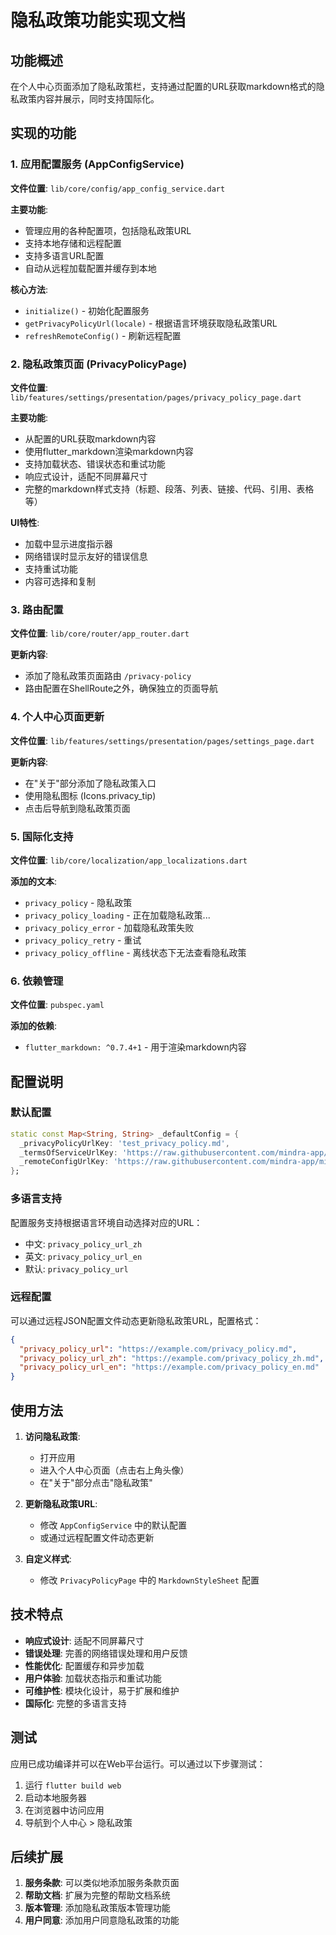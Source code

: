 # 隐私政策功能实现文档

## 功能概述

在个人中心页面添加了隐私政策栏，支持通过配置的URL获取markdown格式的隐私政策内容并展示，同时支持国际化。

## 实现的功能

### 1. 应用配置服务 (AppConfigService)

**文件位置**: `lib/core/config/app_config_service.dart`

**主要功能**:
- 管理应用的各种配置项，包括隐私政策URL
- 支持本地存储和远程配置
- 支持多语言URL配置
- 自动从远程加载配置并缓存到本地

**核心方法**:
- `initialize()` - 初始化配置服务
- `getPrivacyPolicyUrl(locale)` - 根据语言环境获取隐私政策URL
- `refreshRemoteConfig()` - 刷新远程配置

### 2. 隐私政策页面 (PrivacyPolicyPage)

**文件位置**: `lib/features/settings/presentation/pages/privacy_policy_page.dart`

**主要功能**:
- 从配置的URL获取markdown内容
- 使用flutter_markdown渲染markdown内容
- 支持加载状态、错误状态和重试功能
- 响应式设计，适配不同屏幕尺寸
- 完整的markdown样式支持（标题、段落、列表、链接、代码、引用、表格等）

**UI特性**:
- 加载中显示进度指示器
- 网络错误时显示友好的错误信息
- 支持重试功能
- 内容可选择和复制

### 3. 路由配置

**文件位置**: `lib/core/router/app_router.dart`

**更新内容**:
- 添加了隐私政策页面路由 `/privacy-policy`
- 路由配置在ShellRoute之外，确保独立的页面导航

### 4. 个人中心页面更新

**文件位置**: `lib/features/settings/presentation/pages/settings_page.dart`

**更新内容**:
- 在"关于"部分添加了隐私政策入口
- 使用隐私图标 (Icons.privacy_tip)
- 点击后导航到隐私政策页面

### 5. 国际化支持

**文件位置**: `lib/core/localization/app_localizations.dart`

**添加的文本**:
- `privacy_policy` - 隐私政策
- `privacy_policy_loading` - 正在加载隐私政策...
- `privacy_policy_error` - 加载隐私政策失败
- `privacy_policy_retry` - 重试
- `privacy_policy_offline` - 离线状态下无法查看隐私政策

### 6. 依赖管理

**文件位置**: `pubspec.yaml`

**添加的依赖**:
- `flutter_markdown: ^0.7.4+1` - 用于渲染markdown内容

## 配置说明

### 默认配置

```dart
static const Map<String, String> _defaultConfig = {
  _privacyPolicyUrlKey: 'test_privacy_policy.md',
  _termsOfServiceUrlKey: 'https://raw.githubusercontent.com/mindra-app/mindra/main/docs/terms_of_service_zh.md',
  _remoteConfigUrlKey: 'https://raw.githubusercontent.com/mindra-app/mindra/main/config/app_config.json',
};
```

### 多语言支持

配置服务支持根据语言环境自动选择对应的URL：
- 中文: `privacy_policy_url_zh`
- 英文: `privacy_policy_url_en`
- 默认: `privacy_policy_url`

### 远程配置

可以通过远程JSON配置文件动态更新隐私政策URL，配置格式：

```json
{
  "privacy_policy_url": "https://example.com/privacy_policy.md",
  "privacy_policy_url_zh": "https://example.com/privacy_policy_zh.md",
  "privacy_policy_url_en": "https://example.com/privacy_policy_en.md"
}
```

## 使用方法

1. **访问隐私政策**:
   - 打开应用
   - 进入个人中心页面（点击右上角头像）
   - 在"关于"部分点击"隐私政策"

2. **更新隐私政策URL**:
   - 修改 `AppConfigService` 中的默认配置
   - 或通过远程配置文件动态更新

3. **自定义样式**:
   - 修改 `PrivacyPolicyPage` 中的 `MarkdownStyleSheet` 配置

## 技术特点

- **响应式设计**: 适配不同屏幕尺寸
- **错误处理**: 完善的网络错误处理和用户反馈
- **性能优化**: 配置缓存和异步加载
- **用户体验**: 加载状态指示和重试功能
- **可维护性**: 模块化设计，易于扩展和维护
- **国际化**: 完整的多语言支持

## 测试

应用已成功编译并可以在Web平台运行。可以通过以下步骤测试：

1. 运行 `flutter build web`
2. 启动本地服务器
3. 在浏览器中访问应用
4. 导航到个人中心 > 隐私政策

## 后续扩展

1. **服务条款**: 可以类似地添加服务条款页面
2. **帮助文档**: 扩展为完整的帮助文档系统
3. **版本管理**: 添加隐私政策版本管理功能
4. **用户同意**: 添加用户同意隐私政策的功能
